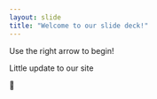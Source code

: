 ```yaml
---
layout: slide
title: "Welcome to our slide deck!"
---
```


Use the right arrow to begin!

Little update to our site

 :sunflower:
